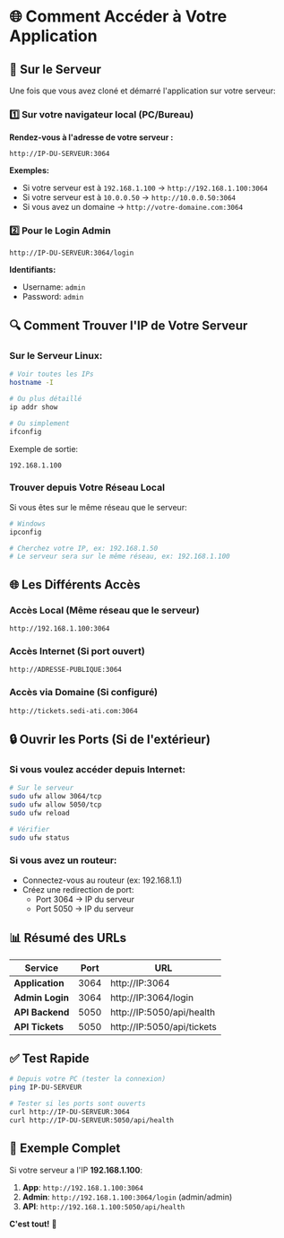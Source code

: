 # 🌐 Comment Accéder à Votre Application

## 📍 Sur le Serveur

Une fois que vous avez cloné et démarré l'application sur votre serveur:

### 1️⃣ Sur votre navigateur local (PC/Bureau)

**Rendez-vous à l'adresse de votre serveur :**

```
http://IP-DU-SERVEUR:3064
```

**Exemples:**
- Si votre serveur est à `192.168.1.100` → `http://192.168.1.100:3064`
- Si votre serveur est à `10.0.0.50` → `http://10.0.0.50:3064`
- Si vous avez un domaine → `http://votre-domaine.com:3064`

### 2️⃣ Pour le Login Admin

```
http://IP-DU-SERVEUR:3064/login
```

**Identifiants:**
- Username: `admin`
- Password: `admin`

## 🔍 Comment Trouver l'IP de Votre Serveur

### Sur le Serveur Linux:

```bash
# Voir toutes les IPs
hostname -I

# Ou plus détaillé
ip addr show

# Ou simplement
ifconfig
```

Exemple de sortie:
```
192.168.1.100
```

### Trouver depuis Votre Réseau Local

Si vous êtes sur le même réseau que le serveur:
```bash
# Windows
ipconfig

# Cherchez votre IP, ex: 192.168.1.50
# Le serveur sera sur le même réseau, ex: 192.168.1.100
```

## 🌐 Les Différents Accès

### Accès Local (Même réseau que le serveur)
```
http://192.168.1.100:3064
```

### Accès Internet (Si port ouvert)
```
http://ADRESSE-PUBLIQUE:3064
```

### Accès via Domaine (Si configuré)
```
http://tickets.sedi-ati.com:3064
```

## 🔒 Ouvrir les Ports (Si de l'extérieur)

### Si vous voulez accéder depuis Internet:

```bash
# Sur le serveur
sudo ufw allow 3064/tcp
sudo ufw allow 5050/tcp
sudo ufw reload

# Vérifier
sudo ufw status
```

### Si vous avez un routeur:
- Connectez-vous au routeur (ex: 192.168.1.1)
- Créez une redirection de port:
  - Port 3064 → IP du serveur
  - Port 5050 → IP du serveur

## 📊 Résumé des URLs

| Service | Port | URL |
|---------|------|-----|
| **Application** | 3064 | http://IP:3064 |
| **Admin Login** | 3064 | http://IP:3064/login |
| **API Backend** | 5050 | http://IP:5050/api/health |
| **API Tickets** | 5050 | http://IP:5050/api/tickets |

## ✅ Test Rapide

```bash
# Depuis votre PC (tester la connexion)
ping IP-DU-SERVEUR

# Tester si les ports sont ouverts
curl http://IP-DU-SERVEUR:3064
curl http://IP-DU-SERVEUR:5050/api/health
```

## 🎯 Exemple Complet

Si votre serveur a l'IP **192.168.1.100**:

1. **App**: `http://192.168.1.100:3064`
2. **Admin**: `http://192.168.1.100:3064/login` (admin/admin)
3. **API**: `http://192.168.1.100:5050/api/health`

**C'est tout!** 🚀




